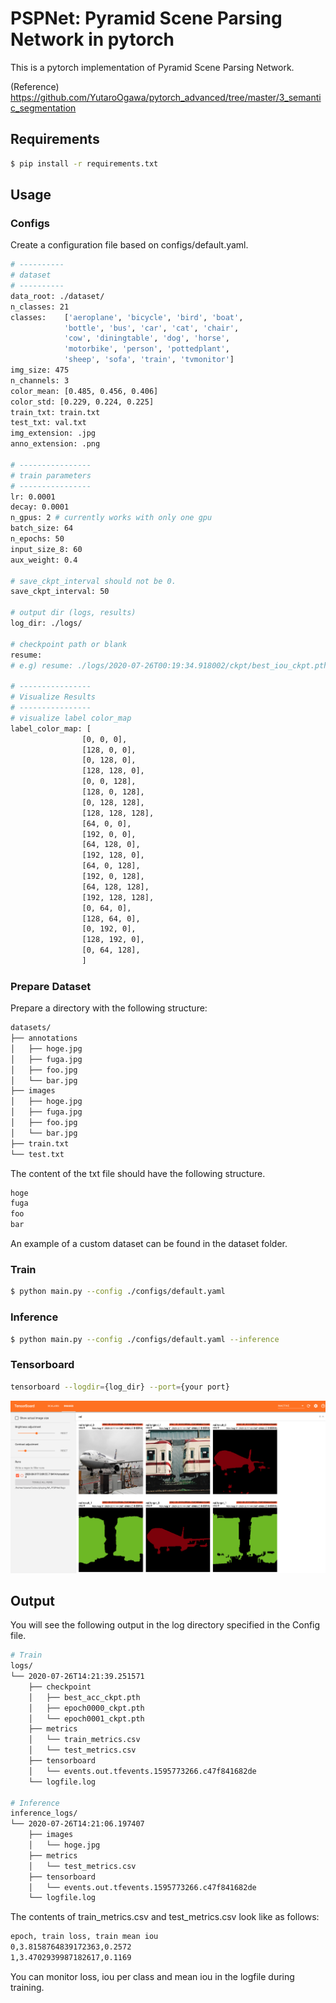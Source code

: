# PSPNet: Pyramid Scene Parsing Network in pytorch
This is a pytorch implementation of Pyramid Scene Parsing Network.  

(Reference)  
https://github.com/YutaroOgawa/pytorch_advanced/tree/master/3_semantic_segmentation

## Requirements
```bash
$ pip install -r requirements.txt
```

## Usage
### Configs
Create a configuration file based on configs/default.yaml.
```bash
# ----------
# dataset
# ----------
data_root: ./dataset/
n_classes: 21
classes:    ['aeroplane', 'bicycle', 'bird', 'boat',
            'bottle', 'bus', 'car', 'cat', 'chair',
            'cow', 'diningtable', 'dog', 'horse',
            'motorbike', 'person', 'pottedplant',
            'sheep', 'sofa', 'train', 'tvmonitor']
img_size: 475
n_channels: 3
color_mean: [0.485, 0.456, 0.406]
color_std: [0.229, 0.224, 0.225]
train_txt: train.txt
test_txt: val.txt
img_extension: .jpg
anno_extension: .png

# ----------------
# train parameters
# ----------------
lr: 0.0001
decay: 0.0001
n_gpus: 2 # currently works with only one gpu
batch_size: 64
n_epochs: 50
input_size_8: 60
aux_weight: 0.4

# save_ckpt_interval should not be 0.
save_ckpt_interval: 50

# output dir (logs, results)
log_dir: ./logs/

# checkpoint path or blank
resume: 
# e.g) resume: ./logs/2020-07-26T00:19:34.918002/ckpt/best_iou_ckpt.pth

# ----------------
# Visualize Results
# ----------------
# visualize label color_map
label_color_map: [
                [0, 0, 0],
                [128, 0, 0],
                [0, 128, 0],
                [128, 128, 0],
                [0, 0, 128],
                [128, 0, 128],
                [0, 128, 128],
                [128, 128, 128],
                [64, 0, 0],
                [192, 0, 0],
                [64, 128, 0],
                [192, 128, 0],
                [64, 0, 128],
                [192, 0, 128],
                [64, 128, 128],
                [192, 128, 128],
                [0, 64, 0],
                [128, 64, 0],
                [0, 192, 0],
                [128, 192, 0],
                [0, 64, 128],
                ]
```

### Prepare Dataset
Prepare a directory with the following structure:
```bash
datasets/
├── annotations
│   ├── hoge.jpg
│   ├── fuga.jpg
│   ├── foo.jpg
│   └── bar.jpg
├── images
│   ├── hoge.jpg
│   ├── fuga.jpg
│   ├── foo.jpg
│   └── bar.jpg
├── train.txt
└── test.txt
```

The content of the txt file should have the following structure.
```bash
hoge
fuga
foo
bar
```

An example of a custom dataset can be found in the dataset folder.

### Train
```bash
$ python main.py --config ./configs/default.yaml
```

### Inference
```bash
$ python main.py --config ./configs/default.yaml --inference
```

### Tensorboard
```bash
tensorboard --logdir={log_dir} --port={your port}
```
![tensorboard](docs/images/tensorboard.png)

## Output
You will see the following output in the log directory specified in the Config file.
```bash
# Train
logs/
└── 2020-07-26T14:21:39.251571
    ├── checkpoint
    │   ├── best_acc_ckpt.pth
    │   ├── epoch0000_ckpt.pth
    │   └── epoch0001_ckpt.pth
    ├── metrics
    │   └── train_metrics.csv 
    │   └── test_metrics.csv 
    ├── tensorboard
    │   └── events.out.tfevents.1595773266.c47f841682de
    └── logfile.log

# Inference
inference_logs/
└── 2020-07-26T14:21:06.197407
    ├── images
    │   └── hoge.jpg 
    ├── metrics
    │   └── test_metrics.csv 
    ├── tensorboard
    │   └── events.out.tfevents.1595773266.c47f841682de
    └── logfile.log
```

The contents of train_metrics.csv and test_metrics.csv look like as follows:
```bash
epoch, train loss, train mean iou
0,3.8158764839172363,0.2572
1,3.4702939987182617,0.1169
```
You can monitor loss, iou per class and mean iou in the logfile during training.
